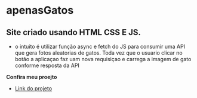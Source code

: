 # apenasGatos

## Site criado usando HTML CSS E JS.

- o intuito é utilizar função async e fetch do JS para consumir uma API que gera fotos aleatorias de gatos. Toda vez que o usuario clicar no botão a aplicaçao faz uam nova requisiçao e carrega a imagem de gato conforme resposta da API

**Confira meu proejto**

- [Link do projeto](https://apenasgatos.netlify.app/)